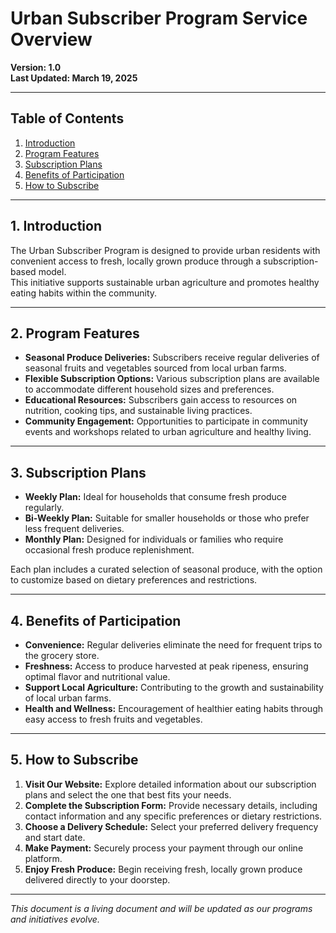 # Urban Subscriber Program Service Overview

**Version: 1.0**  
**Last Updated: March 19, 2025**  

---

## **Table of Contents**
1. [Introduction](#introduction)
2. [Program Features](#program-features)
3. [Subscription Plans](#subscription-plans)
4. [Benefits of Participation](#benefits-of-participation)
5. [How to Subscribe](#how-to-subscribe)

---

## **1. Introduction**

The Urban Subscriber Program is designed to provide urban residents with convenient access to fresh, locally grown produce through a subscription-based model.  
This initiative supports sustainable urban agriculture and promotes healthy eating habits within the community.

---

## **2. Program Features**

- **Seasonal Produce Deliveries:** Subscribers receive regular deliveries of seasonal fruits and vegetables sourced from local urban farms.  
- **Flexible Subscription Options:** Various subscription plans are available to accommodate different household sizes and preferences.  
- **Educational Resources:** Subscribers gain access to resources on nutrition, cooking tips, and sustainable living practices.  
- **Community Engagement:** Opportunities to participate in community events and workshops related to urban agriculture and healthy living.  

---

## **3. Subscription Plans**

- **Weekly Plan:** Ideal for households that consume fresh produce regularly.  
- **Bi-Weekly Plan:** Suitable for smaller households or those who prefer less frequent deliveries.  
- **Monthly Plan:** Designed for individuals or families who require occasional fresh produce replenishment.  

Each plan includes a curated selection of seasonal produce, with the option to customize based on dietary preferences and restrictions.

---

## **4. Benefits of Participation**

- **Convenience:** Regular deliveries eliminate the need for frequent trips to the grocery store.  
- **Freshness:** Access to produce harvested at peak ripeness, ensuring optimal flavor and nutritional value.  
- **Support Local Agriculture:** Contributing to the growth and sustainability of local urban farms.  
- **Health and Wellness:** Encouragement of healthier eating habits through easy access to fresh fruits and vegetables.  

---

## **5. How to Subscribe**

1. **Visit Our Website:** Explore detailed information about our subscription plans and select the one that best fits your needs.  
2. **Complete the Subscription Form:** Provide necessary details, including contact information and any specific preferences or dietary restrictions.  
3. **Choose a Delivery Schedule:** Select your preferred delivery frequency and start date.  
4. **Make Payment:** Securely process your payment through our online platform.  
5. **Enjoy Fresh Produce:** Begin receiving fresh, locally grown produce delivered directly to your doorstep.  

---

*This document is a living document and will be updated as our programs and initiatives evolve.*  
